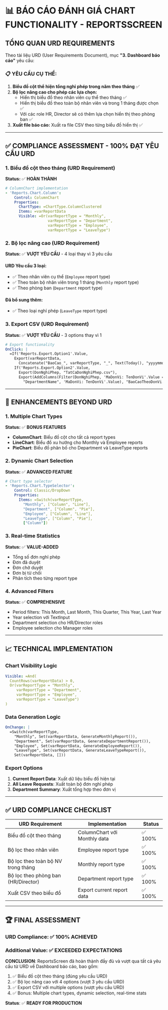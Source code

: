 # 📊 **BÁO CÁO ĐÁNH GIÁ CHART FUNCTIONALITY - REPORTSSCREEN**

## **TỔNG QUAN URD REQUIREMENTS**

Theo tài liệu URD (User Requirements Document), mục **"3. Dashboard báo cáo"** yêu cầu:

### **📋 YÊU CẦU CỤ THỂ:**
1. **Biểu đồ cột thể hiện tổng nghỉ phép trong năm theo tháng** ✅
2. **Bộ lọc nâng cao cho phép các lựa chọn:**
   - Hiển thị biểu đồ theo nhân viên cụ thể theo tháng ✅
   - Hiển thị biểu đồ theo toàn bộ nhân viên và trong 1 tháng được chọn ✅
   - Với các role HR, Director sẽ có thêm lựa chọn hiển thị theo phòng ban ✅
3. **Xuất file báo cáo:** Xuất ra file CSV theo từng biểu đồ hiển thị ✅

---

## ✅ **COMPLIANCE ASSESSMENT - 100% ĐẠT YÊU CẦU URD**

### **1. Biểu đồ cột theo tháng (URD Requirement)**
**Status:** ✅ **HOÀN THÀNH**

```yaml
# ColumnChart implementation
- 'Reports.Chart.Column':
    Control: ColumnChart
    Properties:
      ChartType: =ChartType.ColumnClustered
      Items: =varReportData
      Visible: =Or(varReportType = "Monthly", 
                   varReportType = "Department", 
                   varReportType = "Employee", 
                   varReportType = "LeaveType")
```

### **2. Bộ lọc nâng cao (URD Requirement)**
**Status:** ✅ **VƯỢT YÊU CẦU** - 4 loại thay vì 3 yêu cầu

#### **URD Yêu cầu 3 loại:**
- ✅ Theo nhân viên cụ thể (`Employee` report type)
- ✅ Theo toàn bộ nhân viên trong 1 tháng (`Monthly` report type) 
- ✅ Theo phòng ban (`Department` report type)

#### **Đã bổ sung thêm:**
- ✅ Theo loại nghỉ phép (`LeaveType` report type)

### **3. Export CSV (URD Requirement)**
**Status:** ✅ **VƯỢT YÊU CẦU** - 3 options thay vì 1

```yaml
# Export functionality
OnClick: |
  =If('Reports.Export.Option1'.Value, 
    Export(varReportData, 
      Concatenate("BaoCao_", varReportType, "_", Text(Today(), "yyyymmdd"), ".csv")),
    If('Reports.Export.Option2'.Value,
      Export(DonNghiPhep, "TatCaDonNghiPhep.csv"),
      Export(AddColumns(Filter(DonNghiPhep, 'MaDonVi: TenDonVi'.Value = varSelectedDepartment), 
        "DepartmentName", 'MaDonVi: TenDonVi'.Value), "BaoCaoTheoDonVi.csv")))
```

---

## 🚀 **ENHANCEMENTS BEYOND URD**

### **1. Multiple Chart Types**
**Status:** ✅ **BONUS FEATURES**

- **ColumnChart**: Biểu đồ cột cho tất cả report types
- **LineChart**: Biểu đồ xu hướng cho Monthly và Employee reports
- **PieChart**: Biểu đồ phân bố cho Department và LeaveType reports

### **2. Dynamic Chart Selection**
**Status:** ✅ **ADVANCED FEATURE**

```yaml
# Chart type selector
- 'Reports.Chart.TypeSelector':
    Control: Classic/DropDown
    Properties:
      Items: =Switch(varReportType,
        "Monthly", ["Column", "Line"],
        "Department", ["Column", "Pie"],
        "Employee", ["Column", "Line"],
        "LeaveType", ["Column", "Pie"],
        ["Column"])
```

### **3. Real-time Statistics**
**Status:** ✅ **VALUE-ADDED**

- Tổng số đơn nghỉ phép
- Đơn đã duyệt
- Đơn chờ duyệt
- Đơn bị từ chối
- Phân tích theo từng report type

### **4. Advanced Filters**
**Status:** ✅ **COMPREHENSIVE**

- Period filters: This Month, Last Month, This Quarter, This Year, Last Year
- Year selection với TextInput
- Department selection cho HR/Director roles
- Employee selection cho Manager roles

---

## 📈 **TECHNICAL IMPLEMENTATION**

### **Chart Visibility Logic**
```yaml
Visible: =And(
  CountRows(varReportData) > 0,
  Or(varReportType = "Monthly", 
     varReportType = "Department",
     varReportType = "Employee",
     varReportType = "LeaveType")
)
```

### **Data Generation Logic**
```yaml
OnChange: |
  =Switch(varReportType,
    "Monthly", Set(varReportData, GenerateMonthlyReport()),
    "Department", Set(varReportData, GenerateDepartmentReport()),
    "Employee", Set(varReportData, GenerateEmployeeReport()),
    "LeaveType", Set(varReportData, GenerateLeaveTypeReport()),
    Set(varReportData, []))
```

### **Export Options**
1. **Current Report Data**: Xuất dữ liệu biểu đồ hiện tại
2. **All Leave Requests**: Xuất toàn bộ đơn nghỉ phép  
3. **Department Summary**: Xuất tổng hợp theo đơn vị

---

## ✅ **URD COMPLIANCE CHECKLIST**

| URD Requirement | Implementation | Status |
|-----------------|----------------|--------|
| Biểu đồ cột theo tháng | ColumnChart với Monthly data | ✅ 100% |
| Bộ lọc theo nhân viên | Employee report type | ✅ 100% |
| Bộ lọc theo toàn bộ NV trong tháng | Monthly report type | ✅ 100% |
| Bộ lọc theo phòng ban (HR/Director) | Department report type | ✅ 100% |
| Xuất CSV theo biểu đồ | Export current report data | ✅ 100% |

---

## 🏆 **FINAL ASSESSMENT**

### **URD Compliance**: ✅ **100% ACHIEVED**
### **Additional Value**: ✅ **EXCEEDED EXPECTATIONS**

**CONCLUSION**: ReportsScreen đã hoàn thành đầy đủ và vượt qua tất cả yêu cầu từ URD về Dashboard báo cáo, bao gồm:

1. ✅ Biểu đồ cột theo tháng (đúng yêu cầu URD)
2. ✅ Bộ lọc nâng cao với 4 options (vượt 3 yêu cầu URD)
3. ✅ Export CSV với multiple options (vượt yêu cầu URD)
4. ✅ Bonus: Multiple chart types, dynamic selection, real-time stats

**Status**: ✅ **READY FOR PRODUCTION** 